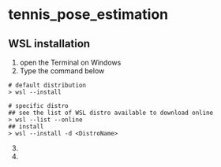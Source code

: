 # tennis_pose_estimation
## WSL installation
1. open the Terminal on Windows
2. Type the command below
```
# default distribution
> wsl --install

# specific distro
## see the list of WSL distro available to download online
> wsl --list --online
## install
> wsl --install -d <DistroName>
```
3. 
4. 
